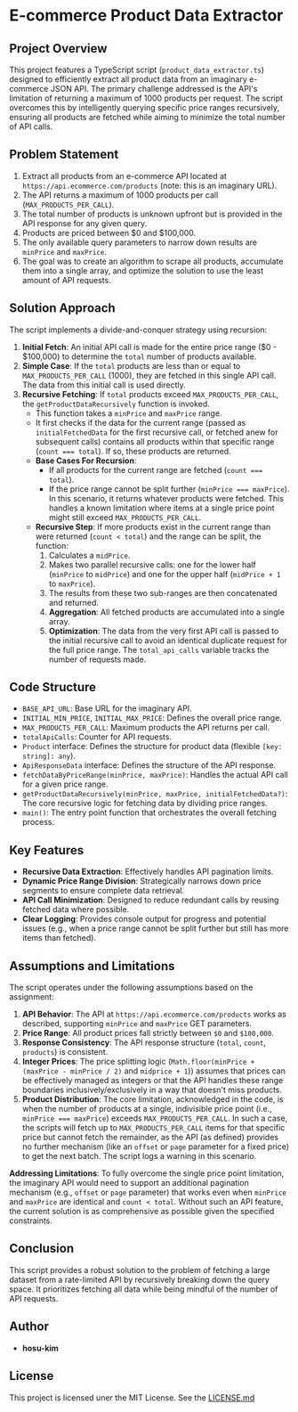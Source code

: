 # E-commerce Product Data Extractor

## Project Overview

This project features a TypeScript script (`product_data_extractor.ts`) designed to efficiently extract all product data from an imaginary e-commerce JSON API. The primary challenge addressed is the API's limitation of returning a maximum of 1000 products per request. The script overcomes this by intelligently querying specific price ranges recursively, ensuring all products are fetched while aiming to minimize the total number of API calls.

## Problem Statement

1. Extract all products from an e-commerce API located at
`https://api.ecommerce.com/products` (note: this is an imaginary URL).
2. The API returns a maximum of 1000 products per call (`MAX_PRODUCTS_PER_CALL`).
3. The total number of products is unknown upfront but is provided in the API response for any given query.
4. Products are priced between $0 and $100,000.
5. The only available query parameters to narrow down results are `minPrice` and `maxPrice`.
6. The goal was to create an algorithm to scrape all products, accumulate them into a single array, and optimize the solution to use the least amount of API requests.

## Solution Approach

The script implements a divide-and-conquer strategy using recursion:

1. **Initial Fetch**: An initial API call is made for the entire price range ($0 - $100,000) to determine the `total` number of products available.
2. **Simple Case**: If the `total` products are less than or equal to `MAX_PRODUCTS_PER_CALL` (1000), they are fetched in this single API call. The data from this initial call is used directly.
3. **Recursive Fetching**: If `total` products exceed `MAX_PRODUCTS_PER_CALL`, the `getProductDataRecursively` function is invoked.
	* This function takes a `minPrice` and `maxPrice` range.
	* It first checks if the data for the current range (passed as `initialFetchedData` for the first recursive call, or fetched anew for subsequent calls) contains all products within that specific range (`count === total`). If so, these products are returned.
	* **Base Cases For Recursion**:
		* If all products for the current range are fetched (`count === total`).
		* If the price range cannot be split further (`minPrice === maxPrice`).
In this scenario, it returns whatever products were fetched. This handles a known limitation where items at a single price point might still exceed `MAX_PRODUCTS_PER_CALL`.
	* **Recursive Step**: If more products exist in the current range than were returned (`count < total`) and the range can be split, the function:
		1. Calculates a `midPrice`.
		2. Makes two parallel recursive calls: one for the lower half (`minPrice` to `midPrice`) and one for the upper half (`midPrice + 1` to `maxPrice`).
		3. The results from these two sub-ranges are then concatenated and returned.
		4. **Aggregation**: All fetched products are accumulated into a single array.
		5. **Optimization**: The data from the very first API call is passed to the initial recursive call to avoid an identical duplicate request for the full price range. The `total_api_calls` variable tracks the number of requests made.

## Code Structure
* `BASE_API_URL`: Base URL for the imaginary API.
* `INITIAL_MIN_PRICE`, `INITIAL_MAX_PRICE`: Defines the overall price range.
* `MAX_PRODUCTS_PER_CALL`: Maximum products the API returns per call.
* `totalApiCalls`: Counter for API requests.
* `Product` interface: Defines the structure for product data (flexible `[key: string]: any`).
* `ApiResponseData` interface: Defines the structure of the API response.
* `fetchDataByPriceRange(minPrice, maxPrice)`: Handles the actual API call for a given price range.
* `getProductDataRecursively(minPrice, maxPrice, initialFetchedData?)`: The core recursive logic for fetching data by dividing price ranges.
* `main()`: The entry point function that orchestrates the overall fetching process.

## Key Features
* **Recursive Data Extraction**: Effectively handles API pagination limits.
* **Dynamic Price Range Division**: Strategically narrows down price segments to ensure complete data retrieval.
* **API Call Minimization**: Designed to reduce redundant calls by reusing fetched data where possible.
* **Clear Logging**: Provides console output for progress and potential issues (e.g., when a price range cannot be split further but still has more items than fetched).

## Assumptions and Limitations

The script operates under the following assumptions based on the assignment:

1. **API Behavior**: The API at `https://api.ecommerce.com/products` works as described, supporting `minPrice` and `maxPrice` GET parameters.
2. **Price Range**: All product prices fall strictly between `$0` and `$100,000`.
3. **Response Consistency**: The API response structure (`total`, `count`, `products`) is consistent.
4. **Integer Prices**: The price splitting logic (`Math.floor(minPrice + (maxPrice - minPrice / 2)` and `midprice + 1`)) assumes that prices can be effectively managed as integers or that the API handles these range boundaries inclusively/exclusively in a way that doesn't miss products.
5. **Product Distribution**: The core limitation, acknowledged in the code, is when the number of products at a single, indivisible price point (i.e., `minPrice === maxPrice`) exceeds `MAX_PRODUCTS_PER_CALL`. In such a case, the scripts will fetch up to `MAX_PRODUCTS_PER_CALL` items for that specific price but cannot fetch the remainder, as the API (as defined) provides no further mechanism (like an `offset` or `page` parameter for a fixed price) to get the next batch. The script logs a warning in this scenario.

**Addressing Limitations**:
To fully overcome the single price point limitation, the imaginary API would need to support an additional pagination mechanism (e.g., `offset` or `page` parameter) that works even when `minPrice` and `maxPrice` are identical and `count < total`. Without such an API feature, the current solution is as comprehensive as possible given the specified constraints.

## Conclusion

This script provides a robust solution to the problem of fetching a large dataset from a rate-limited API by recursively breaking down the query space. It prioritizes fetching all data while being mindful of the number of API requests.

## Author
* **hosu-kim**

## License
This project is licensed uner the MIT License. See the [LICENSE.md](LICENSE.md)